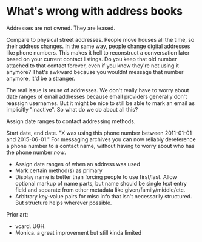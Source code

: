 # What's wrong with address books

Addresses are not owned. They are leased.

Compare to physical street addresses. People move houses all the time, so their address changes. In the same way, people change digital addresses like phone numbers. This makes it hell to reconstruct a conversation later based on your current contact listings. Do you keep that old number attached to that contact forever, even if you know they're not using it anymore? That's awkward because you wouldnt message that number anymore, it'd be a stranger.

The real issue is reuse of addresses. We don't really have to worry about date ranges of email addresses because email providers generally don't reassign usernames. But it might be nice to still be able to mark an email as implicitly "inactive". So what do we do about all this?

Assign date ranges to contact addressing methods.

Start date, end date. "X was using this phone number between 2011-01-01 and 2015-06-01." For messaging archives you can now reliably dereference a phone number to a contact name, without having to worry about who has the phone number *now*.

- Assign date ranges of when an address was used
- Mark certain method(s) as primary
- Display name is better than forcing people to use first/last. Allow optional markup of name parts, but name should be single text entry field and separate from other metadata like given/family/middle/etc.
- Arbitrary key-value pairs for misc info that isn't necessarily structured. But structure helps wherever possible.

Prior art:
- vcard. UGH.
- Monica. a great improvement but still kinda limited